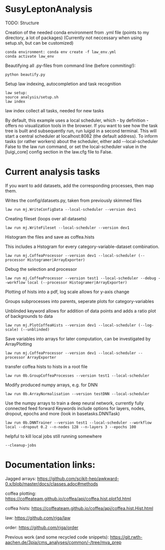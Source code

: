 # SusyLeptonAnalysis

TODO: Structure

Creation of the needed conda environment from .yml file (points to my directory, a lot of packages)
(Currently not neccessary when using setup.sh, but can be customized)
```shell
conda environment: conda env create -f law_env.yml
conda activate law_env
```

Beautifying all .py-files from command line (before commiting!): 
```shell
python beautify.py
```

Setup law indexing, autocompletion and task recognition
```shell
law setup: 
source analysis/setup.sh
law index 
```
law index collect all tasks, needed for new tasks

By default, this example uses a local scheduler, which - by definition - offers no visualization tools in the browser. If you want to see how the task tree is built and subsequently run, run luigid in a second terminal. This will start a central scheduler at localhost:8082 (the default address). To inform tasks (or rather workers) about the scheduler, either add --local-scheduler False to the law run command, or set the local-scheduler value in the [luigi_core] config section in the law.cfg file to False.


# Current analysis tasks

If you want to add datasets, add the corresponding processes, then map them.

Writes the config/datasets.py, taken from previously skimmed files
```shell
law run mj.WriteConfigData --local-scheduler --version dev1
```

Creating fileset (loops over all datasets)
```shell
law run mj.WriteFileset --local-scheduler --version dev1
```

Histogram the files and save as coffea.hists

This includes a Hstogram for every category-variable-dataset combination.
```shell
law run mj.CoffeaProcessor --version dev1 --local-scheduler (--processor Histogramer|ArrayExporter)
```
Debug the selection and processor
```shell
law run mj.CoffeaProcessor --version test1 --local-scheduler --debug --workflow local (--processor Histogramer|ArrayExporter)
```

Plotting of hists into a pdf, log scale allows for y-axis change

Groups subprocesses into parents, seperate plots for category-variables

Unblinded keyword allows for addition of data points and adds a ratio plot of backgrounds to data

```shell
law run mj.PlotCoffeaHists --version dev1 --local-scheduler (--log-scale) (--unblinded) 
```

Save variables into arrays for later computation, can be investigated by ArrayPlotting
```shell
law run mj.CoffeaProcessor --version dev1 --local-scheduler --processor ArrayExporter
```

transfer coffea hists to hists in a root file
```shell
law run 0b.GroupCoffeaProcesses --version test1 --local-scheduler
```

Modify produced numpy arrays, e.g. for DNN
```shell
law run 0b.ArrayNormalisation --version testDNN --local-scheduler
```

Use the numpy arrays to train a deep neural network, currently fully connected feed forward
Keywords include options for layers, nodes, dropout, epochs and more (look in basetasks.DNNTask)
```shell
law run 0b.DNNTrainer --version test1 --local-scheduler --workflow local --dropout 0.2 --n-nodes 128 --n-layers 3 --epochs 100 
```



helpful to kill local jobs still running somewhere
```shell
--cleanup-jobs
```

# Documentation links:

Jagged arrays: https://github.com/scikit-hep/awkward-0.x/blob/master/docs/classes.adoc#methods

coffea plotting: https://coffeateam.github.io/coffea/api/coffea.hist.plot1d.html

coffea hists: https://coffeateam.github.io/coffea/api/coffea.hist.Hist.html

law: https://github.com/riga/law

order: https://github.com/riga/order

Previous work (and some recycled code snippets): https://git.rwth-aachen.de/3pia/cms_analyses/common/-/tree/mva_prep
